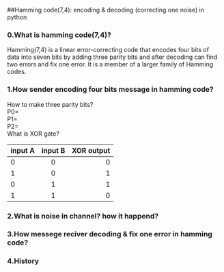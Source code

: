 ##Hamming code(7,4): encoding & decoding (correcting one noise) in python
### 0.What is hamming code(7,4)?
 Hamming(7,4) is a linear error-correcting code that encodes four bits of data into seven bits by adding three parity bits and after decoding can find two errors and fix one error. It is a member of a larger family of Hamming codes.
 ### 1.How sender encoding four bits message in hamming code?
 How to make three parity bits?\
 P0=\
 P1=\
 P2= \
 What is XOR gate?
 
| input A| input B  | XOR output  |
| ---|:--:| -:|
| 0  | 0 | 0 |
| 1  | 0  | 1 |
| 0  | 1 | 1 |
| 1  | 1  | 0 |
 ### 2.What is noise in channel? how it happend?
 ### 3.How messege reciver decoding & fix one error in hamming code?
 ### 4.History


